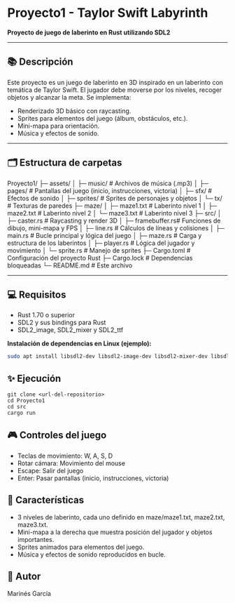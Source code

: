 # Proyecto1 - Taylor Swift Labyrinth

**Proyecto de juego de laberinto en Rust utilizando SDL2**

---

## 📚 Descripción

Este proyecto es un juego de laberinto en 3D inspirado en un laberinto con temática de Taylor Swift. El jugador debe moverse por los niveles, recoger objetos y alcanzar la meta. Se implementa:

- Renderizado 3D básico con raycasting.
- Sprites para elementos del juego (álbum, obstáculos, etc.).
- Mini-mapa para orientación.
- Música y efectos de sonido.

---

## 🗂️ Estructura de carpetas
Proyecto1/
├─ assets/
│ ├─ music/ # Archivos de música (.mp3)
│ ├─ pages/ # Pantallas del juego (inicio, instrucciones, victoria)
│ ├─ sfx/ # Efectos de sonido
│ ├─ sprites/ # Sprites de personajes y objetos
│ └─ tx/ # Texturas de paredes
├─ maze/
│ ├─ maze1.txt # Laberinto nivel 1
│ ├─ maze2.txt # Laberinto nivel 2
│ └─ maze3.txt # Laberinto nivel 3
├─ src/
│ ├─ caster.rs # Raycasting y render 3D
│ ├─ framebuffer.rs# Funciones de dibujo, mini-mapa y FPS
│ ├─ line.rs # Cálculos de líneas y colisiones
│ ├─ main.rs # Bucle principal y lógica del juego
│ ├─ maze.rs # Carga y estructura de los laberintos
│ ├─ player.rs # Lógica del jugador y movimiento
│ └─ sprite.rs # Manejo de sprites
├─ Cargo.toml # Configuración del proyecto Rust
├─ Cargo.lock # Dependencias bloqueadas
└─ README.md # Este archivo


---

## 💻 Requisitos

- Rust 1.70 o superior
- SDL2 y sus bindings para Rust
- SDL2_image, SDL2_mixer y SDL2_ttf

**Instalación de dependencias en Linux (ejemplo):**

```bash
sudo apt install libsdl2-dev libsdl2-image-dev libsdl2-mixer-dev libsdl2-ttf-dev
```

## ✨ Ejecución
```
git clone <url-del-repositorio>
cd Proyecto1
cd src
cargo run
```

## 🎮 Controles del juego
- Teclas de movimiento: W, A, S, D
- Rotar cámara: Movimiento del mouse
- Escape: Salir del juego
- Enter: Pasar pantallas (inicio, instrucciones, victoria)

## 📝 Características
- 3 niveles de laberinto, cada uno definido en maze/maze1.txt, maze2.txt, maze3.txt.
- Mini-mapa a la derecha que muestra posición del jugador y objetos importantes.
- Sprites animados para elementos del juego.
- Música y efectos de sonido reproducidos en bucle.

## 👤 Autor
Marinés García
